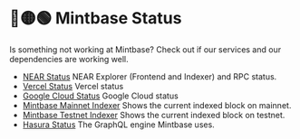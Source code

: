 # 🔴🟡🟢 Mintbase Status

Is something not working at Mintbase? Check out if our services and our dependencies are working well.

- [NEAR Status](https://status.nearprotocol.com/) NEAR Explorer (Frontend and Indexer) and RPC status.
- [Vercel Status](https://www.vercel-status.com/) Vercel status
- [Google Cloud Status](https://status.cloud.google.com/) Google Cloud status
- [Mintbase Mainnet Indexer](https://mintbase.io/health) Shows the current indexed block on mainnet.
- [Mintbase Testnet Indexer](https://testnet.mintbase.io/health) Shows the current indexed block on testnet. 
- [Hasura Status](https://status.hasura.io/) The GraphQL engine Mintbase uses.
